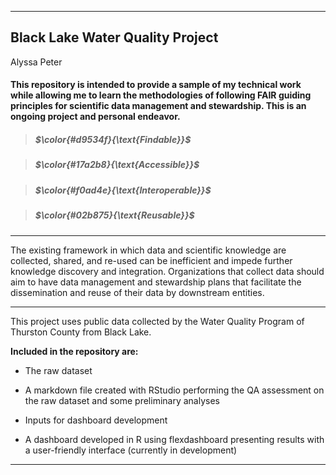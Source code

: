 
---
Black Lake Water Quality Project
---
Alyssa Peter
#### This repository is intended to provide a sample of my technical work while allowing me to learn the methodologies of following **FAIR** guiding principles for scientific data management and stewardship. This is an ongoing project and personal endeavor.


>##### $\color{#d9534f}{\text{Findable}}$

>##### $\color{#17a2b8}{\text{Accessible}}$ 

>##### $\color{#f0ad4e}{\text{Interoperable}}$

>##### $\color{#02b875}{\text{Reusable}}$

---

The existing framework in which data and scientific knowledge are collected, shared, and re-used can be inefficient and impede further knowledge discovery and integration. Organizations that collect data should aim to have data management and stewardship plans that facilitate the dissemination and reuse of their data by downstream entities. 

---

This project uses public data collected by the Water Quality Program of Thurston County from Black Lake.


**Included in the repository are:**

* The raw dataset

* A markdown file created with RStudio performing the QA assessment on the raw dataset and some preliminary analyses

* Inputs for dashboard development

* A dashboard developed in R using flexdashboard presenting results with a user-friendly interface (currently in development)


---


